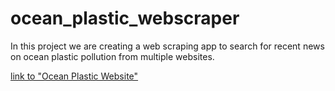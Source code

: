 # ocean_plastic_webscraper
In this project we are creating a web scraping app to search for recent news on ocean plastic pollution from multiple websites.

[link to "Ocean Plastic Website"](https://elaineng94.github.io/Ocean_Plastic_Predictions/ "link to website")

